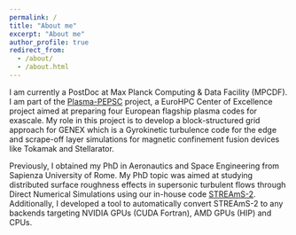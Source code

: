 ```yaml
---
permalink: /
title: "About me"
excerpt: "About me"
author_profile: true
redirect_from: 
  - /about/
  - /about.html
---
```

I am currently a PostDoc at Max Planck Computing & Data Facility (MPCDF). I am part of the [Plasma-PEPSC](https://plasma-pepsc.eu/) project, a EuroHPC Center of Excellence project aimed at preparing four European flagship plasma codes for exascale. My role in this project is to develop a block-structured grid approach for GENEX which is a Gyrokinetic turbulence code for the edge and scrape-off layer simulations for magnetic confinement fusion devices like Tokamak and Stellarator.

Previously, I obtained my PhD in Aeronautics and Space Engineering from Sapienza University of Rome. My PhD topic was aimed at studying distributed surface roughness effects in supersonic turbulent flows through Direct Numerical Simulations using our in-house code [STREAmS-2](https://github.com/STREAmS-CFD/STREAmS-2). Additionally, I developed a tool to automatically convert STREAmS-2 to any backends targeting NVIDIA GPUs (CUDA Fortran), AMD GPUs (HIP) and CPUs.